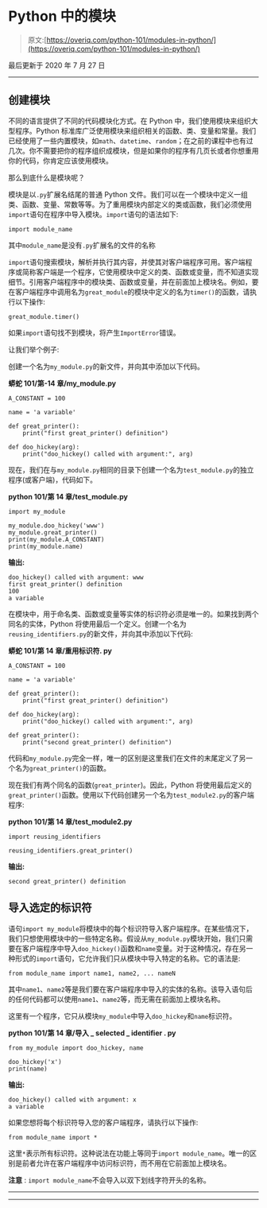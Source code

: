 # Python 中的模块

> 原文:[https://overiq.com/python-101/modules-in-python/](https://overiq.com/python-101/modules-in-python/)

最后更新于 2020 年 7 月 27 日

* * *

## 创建模块

不同的语言提供了不同的代码模块化方式。在 Python 中，我们使用模块来组织大型程序。Python 标准库广泛使用模块来组织相关的函数、类、变量和常量。我们已经使用了一些内置模块，如`math`、`datetime`、`random`；在之前的课程中也有过几次。你不需要把你的程序组织成模块，但是如果你的程序有几页长或者你想重用你的代码，你肯定应该使用模块。

那么到底什么是模块呢？

模块是以`.py`扩展名结尾的普通 Python 文件。我们可以在一个模块中定义一组类、函数、变量、常数等等。为了重用模块内部定义的类或函数，我们必须使用`import`语句在程序中导入模块。`import`语句的语法如下:

```
import module_name

```

其中`module_name`是没有`.py`扩展名的文件的名称

`import`语句搜索模块，解析并执行其内容，并使其对客户端程序可用。客户端程序或简称客户端是一个程序，它使用模块中定义的类、函数或变量，而不知道实现细节。引用客户端程序中的模块类、函数或变量，并在前面加上模块名。例如，要在客户端程序中调用名为`great_module`的模块中定义的名为`timer()`的函数，请执行以下操作:

```
great_module.timer()

```

如果`import`语句找不到模块，将产生`ImportError`错误。

让我们举个例子:

创建一个名为`my_module.py`的新文件，并向其中添加以下代码。

**蟒蛇 101/第-14 章/my_module.py**

```
A_CONSTANT = 100

name = 'a variable'

def great_printer():
    print("first great_printer() definition")

def doo_hickey(arg):
    print("doo_hickey() called with argument:", arg)

```

现在，我们在与`my_module.py`相同的目录下创建一个名为`test_module.py`的独立程序(或客户端)，代码如下。

**python 101/第 14 章/test_module.py**

```
import my_module

my_module.doo_hickey('www')
my_module.great_printer()
print(my_module.A_CONSTANT)
print(my_module.name)

```

**输出:**

```
doo_hickey() called with argument: www
first great_printer() definition
100
a variable

```

在模块中，用于命名类、函数或变量等实体的标识符必须是唯一的。如果找到两个同名的实体，Python 将使用最后一个定义。创建一个名为`reusing_identifiers.py`的新文件，并向其中添加以下代码:

**蟒蛇 101/第 14 章/重用标识符. py**

```
A_CONSTANT = 100

name = 'a variable'

def great_printer():
    print("first great_printer() definition")

def doo_hickey(arg):
    print("doo_hickey() called with argument:", arg)

def great_printer():
    print("second great_printer() definition")

```

代码和`my_module.py`完全一样，唯一的区别是这里我们在文件的末尾定义了另一个名为`great_printer()`的函数。

现在我们有两个同名的函数(`great_printer`)。因此，Python 将使用最后定义的`great_printer()`函数。使用以下代码创建另一个名为`test_module2.py`的客户端程序:

**python 101/第 14 章/test_module2.py**

```
import reusing_identifiers

reusing_identifiers.great_printer()

```

**输出:**

```
second great_printer() definition

```

## 导入选定的标识符

语句`import my_module`将模块中的每个标识符导入客户端程序。在某些情况下，我们只想使用模块中的一些特定名称。假设从`my_module.py`模块开始，我们只需要在客户端程序中导入`doo_hickey()`函数和`name`变量。对于这种情况，存在另一种形式的`import`语句，它允许我们只从模块中导入特定的名称。它的语法是:

```
from module_name import name1, name2, ... nameN

```

其中`name1`、`name2`等是我们要在客户端程序中导入的实体的名称。该导入语句后的任何代码都可以使用`name1`、`name2`等，而无需在前面加上模块名称。

这里有一个程序，它只从模块`my_module`中导入`doo_hickey`和`name`标识符。

**python 101/第 14 章/导入 _ selected _ identifier . py**

```
from my_module import doo_hickey, name

doo_hickey('x')
print(name)

```

**输出:**

```
doo_hickey() called with argument: x
a variable

```

如果您想将每个标识符导入您的客户端程序，请执行以下操作:

```
from module_name import *

```

这里`*`表示所有标识符。这种说法在功能上等同于`import module_name`。唯一的区别是前者允许在客户端程序中访问标识符，而不用在它前面加上模块名。

**注意** : `import module_name`不会导入以双下划线字符开头的名称。

* * *

* * *